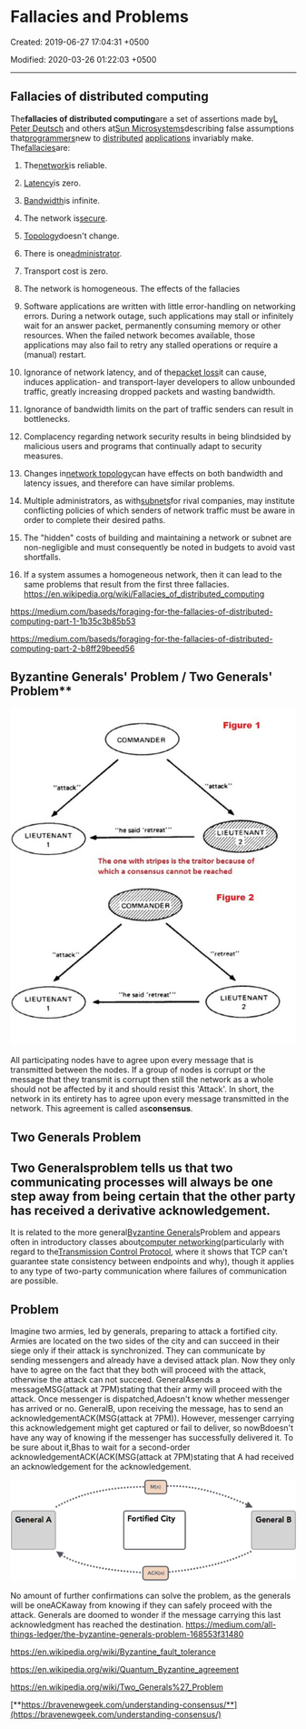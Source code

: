 # Fallacies and Problems

Created: 2019-06-27 17:04:31 +0500

Modified: 2020-03-26 01:22:03 +0500

---

## Fallacies of distributed computing

The**fallacies of distributed computing**are a set of assertions made by[L Peter Deutsch](https://en.wikipedia.org/wiki/L_Peter_Deutsch) and others at[Sun Microsystems](https://en.wikipedia.org/wiki/Sun_Microsystems)describing false assumptions that[programmers](https://en.wikipedia.org/wiki/Programmer)new to [distributed](https://en.wikipedia.org/wiki/Distributed_computing) [applications](https://en.wikipedia.org/wiki/Application_software) invariably make.
The[fallacies](https://en.wikipedia.org/wiki/Fallacy)are:

1.  The[network](https://en.wikipedia.org/wiki/Computer_network)is reliable.

2.  [Latency](https://en.wikipedia.org/wiki/Latency_(engineering))is zero.

3.  [Bandwidth](https://en.wikipedia.org/wiki/Throughput)is infinite.

4.  The network is[secure](https://en.wikipedia.org/wiki/Computer_security).

5.  [Topology](https://en.wikipedia.org/wiki/Network_topology)doesn't change.

6.  There is one[administrator](https://en.wikipedia.org/wiki/Network_administrator).

7.  Transport cost is zero.

8.  The network is homogeneous.
The effects of the fallacies

1.  Software applications are written with little error-handling on networking errors. During a network outage, such applications may stall or infinitely wait for an answer packet, permanently consuming memory or other resources. When the failed network becomes available, those applications may also fail to retry any stalled operations or require a (manual) restart.

2.  Ignorance of network latency, and of the[packet loss](https://en.wikipedia.org/wiki/Packet_loss)it can cause, induces application- and transport-layer developers to allow unbounded traffic, greatly increasing dropped packets and wasting bandwidth.

3.  Ignorance of bandwidth limits on the part of traffic senders can result in bottlenecks.

4.  Complacency regarding network security results in being blindsided by malicious users and programs that continually adapt to security measures.

5.  Changes in[network topology](https://en.wikipedia.org/wiki/Network_topology)can have effects on both bandwidth and latency issues, and therefore can have similar problems.

6.  Multiple administrators, as with[subnets](https://en.wikipedia.org/wiki/Subnetwork)for rival companies, may institute conflicting policies of which senders of network traffic must be aware in order to complete their desired paths.

7.  The "hidden" costs of building and maintaining a network or subnet are non-negligible and must consequently be noted in budgets to avoid vast shortfalls.

8.  If a system assumes a homogeneous network, then it can lead to the same problems that result from the first three fallacies.
<https://en.wikipedia.org/wiki/Fallacies_of_distributed_computing>

<https://medium.com/baseds/foraging-for-the-fallacies-of-distributed-computing-part-1-1b35c3b85b53>

<https://medium.com/baseds/foraging-for-the-fallacies-of-distributed-computing-part-2-b8ff29beed56>

## Byzantine Generals' Problem / Two Generals' Problem**

![image](media/Fallacies-and-Problems-image1.jpg)

All participating nodes have to agree upon every message that is transmitted between the nodes. If a group of nodes is corrupt or the message that they transmit is corrupt then still the network as a whole should not be affected by it and should resist this 'Attack'. In short, the network in its entirety has to agree upon every message transmitted in the network. This agreement is called as**consensus**.
## Two Generals Problem

## Two Generalsproblem tells us that two communicating processes will always be one step away from being certain that the other party has received a derivative acknowledgement.
It is related to the more general[Byzantine Generals](https://en.wikipedia.org/wiki/Byzantine_Generals)Problem and appears often in introductory classes about[computer networking](https://en.wikipedia.org/wiki/Computer_networking)(particularly with regard to the[Transmission Control Protocol](https://en.wikipedia.org/wiki/Transmission_Control_Protocol), where it shows that TCP can't guarantee state consistency between endpoints and why), though it applies to any type of two-party communication where failures of communication are possible.
## Problem

Imagine two armies, led by generals, preparing to attack a fortified city. Armies are located on the two sides of the city and can succeed in their siege only if their attack is synchronized. They can communicate by sending messengers and already have a devised attack plan. Now they only have to agree on the fact that they both will proceed with the attack, otherwise the attack can not succeed.
GeneralAsends a messageMSG(attack at 7PM)stating that their army will proceed with the attack. Once messenger is dispatched,Adoesn't know whether messenger has arrived or no. GeneralB, upon receiving the message, has to send an acknowledgementACK(MSG(attack at 7PM)). However, messenger carrying this acknowledgement might get captured or fail to deliver, so nowBdoesn't have any way of knowing if the messenger has successfully delivered it. To be sure about it,Bhas to wait for a second-order acknowledgementACK(ACK(MSG(attack at 7PM)stating that A had received an acknowledgement for the acknowledgement.

![image](media/Fallacies-and-Problems-image2.png)

No amount of further confirmations can solve the problem, as the generals will be oneACKaway from knowing if they can safely proceed with the attack. Generals are doomed to wonder if the message carrying this last acknowledgment has reached the destination.
<https://medium.com/all-things-ledger/the-byzantine-generals-problem-168553f31480>

<https://en.wikipedia.org/wiki/Byzantine_fault_tolerance>

<https://en.wikipedia.org/wiki/Quantum_Byzantine_agreement>

<https://en.wikipedia.org/wiki/Two_Generals%27_Problem>

[**https://bravenewgeek.com/understanding-consensus/**](https://bravenewgeek.com/understanding-consensus/)
